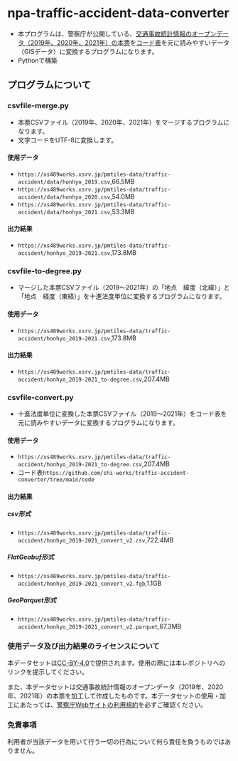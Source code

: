 # npa-traffic-accident-data-converter
- 本プログラムは、警察庁が公開している、[交通事故統計情報のオープンデータ（2019年、2020年、2021年）の本票](https://www.npa.go.jp/publications/statistics/koutsuu/opendata/index_opendata.html)を[コード表](https://www.npa.go.jp/publications/statistics/koutsuu/opendata/index_opendata.html)を元に読みやすいデータ（GISデータ）に変換するプログラムになります。
- Pythonで構築

## プログラムについて

### csvfile-merge.py
- 本票CSVファイル（2019年、2020年、2021年）をマージするプログラムになります。
- 文字コードをUTF-8に変換します。

#### 使用データ
- `https://xs489works.xsrv.jp/pmtiles-data/traffic-accident/data/honhyo_2019.csv`,66.5MB
- `https://xs489works.xsrv.jp/pmtiles-data/traffic-accident/data/honhyo_2020.csv`,54.0MB
- `https://xs489works.xsrv.jp/pmtiles-data/traffic-accident/data/honhyo_2021.csv`,53.3MB

#### 出力結果
- `https://xs489works.xsrv.jp/pmtiles-data/traffic-accident/honhyo_2019-2021.csv`,173.8MB

### csvfile-to-degree.py
- マージした本票CSVファイル（2019～2021年）の「地点　緯度（北緯）」と「地点　経度（東経）」を十進法度単位に変換するプログラムになります。

#### 使用データ
- `https://xs489works.xsrv.jp/pmtiles-data/traffic-accident/honhyo_2019-2021.csv`,173.8MB

#### 出力結果
- `https://xs489works.xsrv.jp/pmtiles-data/traffic-accident/honhyo_2019-2021_to-degree.csv`,207.4MB  

### csvfile-convert.py
- 十進法度単位に変換した本票CSVファイル（2019～2021年）をコード表を元に読みやすいデータに変換するプログラムになります。

#### 使用データ
- `https://xs489works.xsrv.jp/pmtiles-data/traffic-accident/honhyo_2019-2021_to-degree.csv`,207.4MB  
- コード表`https://github.com/shi-works/traffic-accident-converter/tree/main/code`

#### 出力結果
##### csv形式
- `https://xs489works.xsrv.jp/pmtiles-data/traffic-accident/honhyo_2019-2021_convert_v2.csv`,722.4MB  
##### FlatGeobuf形式
- `https://xs489works.xsrv.jp/pmtiles-data/traffic-accident/honhyo_2019-2021_convert_v2.fgb`,1.1GB
##### GeoParquet形式
- `https://xs489works.xsrv.jp/pmtiles-data/traffic-accident/honhyo_2019-2021_convert_v2.parquet`,67.3MB

### 使用データ及び出力結果のライセンスについて
本データセットは[CC-BY-4.0](https://pmtiles-data.s3.ap-northeast-1.amazonaws.com/traffic-accident/LICENSE)で提供されます。使用の際には本レポジトリへのリンクを提示してください。

また、本データセットは交通事故統計情報のオープンデータ（2019年、2020年、2021年）の本票を加工して作成したものです。本データセットの使用・加工にあたっては、[警察庁Webサイトの利用規約](https://www.npa.go.jp/rules/index.html)を必ずご確認ください。

### 免責事項
利用者が当該データを用いて行う一切の行為について何ら責任を負うものではありません。
